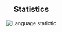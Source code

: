 <div align="center">
  <h2><b>Statistics</b></h2>

  ![Language statictic](https://github-readme-stats.vercel.app/api/top-langs/?username=Ad4ndi&layout=donut&theme=dark)
</div>
